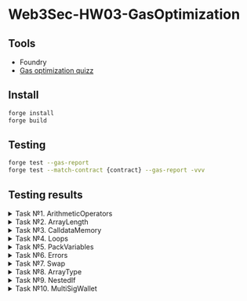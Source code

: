 # Web3Sec-HW03-GasOptimization

## Tools
- Foundry
- [Gas optimization quizz](https://github.com/mysteryon88/gas-optimization-quizz.git)

## Install
```bash
forge install
forge build
```

## Testing
```bash
forge test --gas-report
forge test --match-contract {contract} --gas-report -vvv
```

## Testing results
<details>
<summary>Task №1. ArithmeticOperators </summary>
Addition & Subtraction

| Ordinary          |                 |      |        |      |         |
|----------------------------------------------------|-----------------|------|--------|------|---------|
| Deployment Cost                                   | Deployment Size |       |        |       |         |
| 118979                                            | 235             |       |        |       |         |
| Function Name                                     | min             | avg   | median | max   | # calls |
| addition                                          | 26505           | 26505 | 26505  | 26505 | 1       |

| Optimized |                 |      |        |      |         |
|-------------------------------------------------------------|-----------------|------|--------|------|---------|
| Deployment Cost                                            | Deployment Size |       |        |       |         |
| 107543                                                     | 182             |       |        |       |         |
| Function Name                                              | min             | avg   | median | max   | # calls |
| addition                                                   | 26412           | 26412 | 26412  | 26412 | 1       |

Division

| Ordinary          |                 |      |        |      |         |
|----------------------------------------------------|-----------------|------|--------|------|---------|
| Deployment Cost                                   | Deployment Size |     |        |     |         |
| 105659                                            | 272             |     |        |     |         |
| Function Name                                     | min             | avg | median | max | # calls |
| divisionBy128                                     | 317             | 317 | 317    | 317 | 1       |
| divisionBy2                                       | 339             | 339 | 339    | 339 | 1       |

| Optimized |                 |      |        |      |         |
|-------------------------------------------------------------|-----------------|------|--------|------|---------|
| Deployment Cost                                            | Deployment Size |     |        |     |         |
| 93391                                                      | 214             |     |        |     |         |
| Function Name                                              | min             | avg | median | max | # calls |
| divisionBy128                                              | 241             | 241 | 241    | 241 | 1       |
| divisionBy2                                                | 263             | 263 | 263    | 263 | 1       |


</details>

<details>
<summary>Task №2. ArrayLength </summary>

| Ordinary          |                 |      |        |      |         |
|----------------------------------------------------|-----------------|------|--------|------|---------|
| Deployment Cost                              | Deployment Size |      |        |      |         |
| 362090                                       | 487             |      |        |      |         |
| Function Name                                | min             | avg  | median | max  | # calls |
| callFor                                      | 3694            | 3694 | 3694   | 3694 | 1       |

| Optimized |                 |      |        |      |         |
|-------------------------------------------------------------|-----------------|------|--------|------|---------|
| Deployment Cost                                       | Deployment Size |     |        |     |         |
| 343552                                                | 400             |     |        |     |         |
| Function Name                                         | min             | avg | median | max | # calls |
| callFor                                               | 98              | 98  | 98     | 98  | 1       |

</details>

<details>
<summary>Task №3. CalldataMemory </summary>

| Ordinary          |                 |      |        |      |         |
|----------------------------------------------------|-----------------|------|--------|------|---------|
| Deployment Cost                                    | Deployment Size |      |        |      |         |
| 160323                                             | 527             |      |        |      |         |
| Function Name                                      | min             | avg  | median | max  | # calls |
| add                                                | 3186            | 3186 | 3186   | 3186 | 1       |

| Optimized |                 |      |        |      |         |
|-------------------------------------------------------------|-----------------|------|--------|------|---------|
| Deployment Cost                                             | Deployment Size |      |        |      |         |
| 127293                                                      | 374             |      |        |      |         |
| Function Name                                               | min             | avg  | median | max  | # calls |
| add                                                         | 1662            | 1662 | 1662   | 1662 | 1       |

</details>

<details>
<summary>Task №4. Loops </summary>

| Ordinary          |                 |      |        |      |         |
|----------------------------------------------------|-----------------|------|--------|------|---------|
| Deployment Cost                  | Deployment Size |      |        |      |         |
| 127197                           | 374             |      |        |      |         |
| Function Name                    | min             | avg  | median | max  | # calls |
| loopDoWhile                      | 1946            | 1946 | 1946   | 1946 | 1       |
| loopFor                          | 2641            | 2641 | 2641   | 2641 | 1       |
| loopWhile                        | 2069            | 2069 | 2069   | 2069 | 1       |

| Optimized |                 |      |        |      |         |
|-------------------------------------------------------------|-----------------|------|--------|------|---------|
| Deployment Cost                           | Deployment Size |      |        |      |         |
| 98989                                     | 240             |      |        |      |         |
| Function Name                             | min             | avg  | median | max  | # calls |
| loopDoWhile                               | 586             | 586  | 586    | 586  | 1       |
| loopFor                                   | 1281            | 1281 | 1281   | 1281 | 1       |
| loopWhile                                 | 709             | 709  | 709    | 709  | 1       |

</details>

<details>
<summary>Task №5. PackVariables </summary>

| Ordinary          |                 |      |        |      |         |
|----------------------------------------------------|-----------------|------|--------|------|---------|
| Deployment Cost                                  | Deployment Size |        |        |        |         |
| 178533                                           | 611             |        |        |        |         |
| Function Name                                    | min             | avg    | median | max    | # calls |
| setValues                                        | 150861          | 150861 | 150861 | 150861 | 1       |

| Optimized |                 |      |        |      |         |
|-------------------------------------------------------------|-----------------|------|--------|------|---------|
| Deployment Cost                                           | Deployment Size |        |        |        |         |
| 181485                                                    | 625             |        |        |        |         |
| Function Name                                             | min             | avg    | median | max    | # calls |
| setValues                                                 | 128987          | 128987 | 128987 | 128987 | 1       |

</details>

<details>
<summary>Task №6. Errors </summary>

| Ordinary          |                 |      |        |      |         |
|----------------------------------------------------|-----------------|------|--------|------|---------|
| Deployment Cost                    | Deployment Size |      |        |      |         |
| 119420                             | 249             |      |        |      |         |
| Function Name                      | min             | avg  | median | max  | # calls |
| call                               | 2357            | 2357 | 2357   | 2357 | 1       |

| Optimized |                 |      |        |      |         |
|-------------------------------------------------------------|-----------------|------|--------|------|---------|
| Deployment Cost                             | Deployment Size |      |        |      |         |
| 108452                                      | 198             |      |        |      |         |
| Function Name                               | min             | avg  | median | max  | # calls |
| call                                        | 2303            | 2303 | 2303   | 2303 | 1       |

</details>

<details>
<summary>Task №7. Swap </summary>

| Ordinary          |                 |      |        |      |         |
|----------------------------------------------------|-----------------|------|--------|------|---------|
| Deployment Cost                | Deployment Size |     |        |     |         |
| 111969                         | 302             |     |        |     |         |
| Function Name                  | min             | avg | median | max | # calls |
| swap                           | 547             | 547 | 547    | 547 | 1       |

| Optimized |                 |      |        |      |         |
|-------------------------------------------------------------|-----------------|------|--------|------|---------|
| Deployment Cost                         | Deployment Size |     |        |     |         |
| 90367                                   | 200             |     |        |     |         |
| Function Name                           | min             | avg | median | max | # calls |
| swap                                    | 282             | 282 | 282    | 282 | 1       |

</details>

<details>
<summary>Task №8. ArrayType </summary>

| Ordinary          |                 |      |        |      |         |
|----------------------------------------------------|-----------------|------|--------|------|---------|
| Deployment Cost                          | Deployment Size |         |         |         |         |
| 91651                                    | 206             |         |         |         |         |
| Function Name                            | min             | avg     | median  | max     | # calls |
| initArray                                | 4499618         | 4499618 | 4499618 | 4499618 | 1       |


| Optimized |                 |      |        |      |         |
|-------------------------------------------------------------|-----------------|------|--------|------|---------|
| Deployment Cost                                   | Deployment Size |     |        |     |         |
| 4491967                                           | 194             |     |        |     |         |
| Function Name                                     | min             | avg | median | max | # calls |
| initArray                                         | 98              | 98  | 98     | 98  | 1       |

</details>

<details>
<summary>Task №9. NestedIf </summary>

| Ordinary          |                 |      |        |      |         |
|----------------------------------------------------|-----------------|------|--------|------|---------|
| Deployment Cost                        | Deployment Size |     |        |     |         |
| 97909                                  | 235             |     |        |     |         |
| Function Name                          | min             | avg | median | max | # calls |
| call                                   | 346             | 353 | 356    | 357 | 4       |


| Optimized |                 |      |        |      |         |
|-------------------------------------------------------------|-----------------|------|--------|------|---------|
| Deployment Cost                                 | Deployment Size |     |        |     |         |
| 94243                                           | 218             |     |        |     |         |
| Function Name                                   | min             | avg | median | max | # calls |
| call                                            | 303             | 324 | 330    | 333 | 4       |

</details>

<details>
<summary>Task №10. MultiSigWallet </summary>

| Ordinary          |                 |      |        |      |         |
|----------------------------------------------------|-----------------|------|--------|------|---------|
| Deployment Cost                                    | Deployment Size |       |        |        |         |
| 886258                                             | 4222            |       |        |        |         |
| Function Name                                      | min             | avg   | median | max    | # calls |
| confirmTransaction                                 | 31243           | 86628 | 77008  | 124410 | 8       |
| executeTransaction                                 | 31287           | 31287 | 31287  | 31287  | 1       |
| getConfirmations                                   | 12041           | 12041 | 12041  | 12041  | 1       |
| getTransactionCount                                | 326             | 326   | 326    | 326    | 1       |
| owners                                             | 2604            | 3270  | 2604   | 4604   | 3       |
| receive                                            | 0               | 0     | 0      | 0      | 8       |
| required                                           | 2361            | 2361  | 2361   | 2361   | 1       |
| submitTransaction                                  | 31476           | 92750 | 102951 | 103023 | 7       |
| transactions                                       | 1299            | 1299  | 1299   | 1299   | 4       |


| Optimized |                 |      |        |      |         |
|-------------------------------------------------------------|-----------------|------|--------|------|---------|
| Deployment Cost                                             | Deployment Size |       |        |       |         |
| 879012                                                      | 3891            |       |        |       |         |
| Function Name                                               | min             | avg   | median | max   | # calls |
| confirmTransaction                                          | 23711           | 77056 | 75041  | 97812 | 8       |
| executeTransaction                                          | 23755           | 23755 | 23755  | 23755 | 1       |
| getConfirmations                                            | 3868            | 3868  | 3868   | 3868  | 1       |
| getTransactionCount                                         | 381             | 381   | 381    | 381   | 1       |
| owners                                                      | 2447            | 2447  | 2447   | 2447  | 3       |
| receive                                                     | 0               | 0     | 0      | 0     | 8       |
| required                                                    | 2383            | 2383  | 2383   | 2383  | 1       |
| submitTransaction                                           | 23944           | 84067 | 94076  | 94148 | 7       |
| transactions                                                | 1040            | 1040  | 1040   | 1040  | 4       |

</details>
